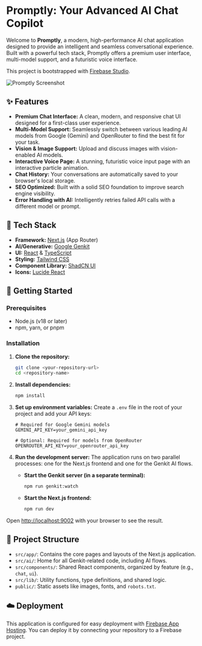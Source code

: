 # Promptly: Your Advanced AI Chat Copilot

Welcome to **Promptly**, a modern, high-performance AI chat application designed to provide an intelligent and seamless conversational experience. Built with a powerful tech stack, Promptly offers a premium user interface, multi-model support, and a futuristic voice interface.

This project is bootstrapped with [Firebase Studio](https://firebase.google.com/studio).

![Promptly Screenshot](https://placehold.co/1200x630.png?text=Promptly+App)

## ✨ Features

-   **Premium Chat Interface:** A clean, modern, and responsive chat UI designed for a first-class user experience.
-   **Multi-Model Support:** Seamlessly switch between various leading AI models from Google (Gemini) and OpenRouter to find the best fit for your task.
-   **Vision & Image Support:** Upload and discuss images with vision-enabled AI models.
-   **Interactive Voice Page:** A stunning, futuristic voice input page with an interactive particle animation.
-   **Chat History:** Your conversations are automatically saved to your browser's local storage.
-   **SEO Optimized:** Built with a solid SEO foundation to improve search engine visibility.
-   **Error Handling with AI:** Intelligently retries failed API calls with a different model or prompt.

## 🚀 Tech Stack

-   **Framework:** [Next.js](https://nextjs.org/) (App Router)
-   **AI/Generative:** [Google Genkit](https://firebase.google.com/docs/genkit)
-   **UI:** [React](https://react.dev/) & [TypeScript](https://www.typescriptlang.org/)
-   **Styling:** [Tailwind CSS](https://tailwindcss.com/)
-   **Component Library:** [ShadCN UI](https://ui.shadcn.com/)
-   **Icons:** [Lucide React](https://lucide.dev/guide/packages/lucide-react)

## 🔧 Getting Started

### Prerequisites

-   Node.js (v18 or later)
-   npm, yarn, or pnpm

### Installation

1.  **Clone the repository:**
    ```bash
    git clone <your-repository-url>
    cd <repository-name>
    ```

2.  **Install dependencies:**
    ```bash
    npm install
    ```

3.  **Set up environment variables:**
    Create a `.env` file in the root of your project and add your API keys:
    ```env
    # Required for Google Gemini models
    GEMINI_API_KEY=your_gemini_api_key

    # Optional: Required for models from OpenRouter
    OPENROUTER_API_KEY=your_openrouter_api_key
    ```

4.  **Run the development server:**
    The application runs on two parallel processes: one for the Next.js frontend and one for the Genkit AI flows.

    -   **Start the Genkit server (in a separate terminal):**
        ```bash
        npm run genkit:watch
        ```

    -   **Start the Next.js frontend:**
        ```bash
        npm run dev
        ```

Open [http://localhost:9002](http://localhost:9002) with your browser to see the result.

## 📁 Project Structure

-   `src/app/`: Contains the core pages and layouts of the Next.js application.
-   `src/ai/`: Home for all Genkit-related code, including AI flows.
-   `src/components/`: Shared React components, organized by feature (e.g., `chat`, `ui`).
-   `src/lib/`: Utility functions, type definitions, and shared logic.
-   `public/`: Static assets like images, fonts, and `robots.txt`.

## ☁️ Deployment

This application is configured for easy deployment with [Firebase App Hosting](https://firebase.google.com/docs/app-hosting). You can deploy it by connecting your repository to a Firebase project.
